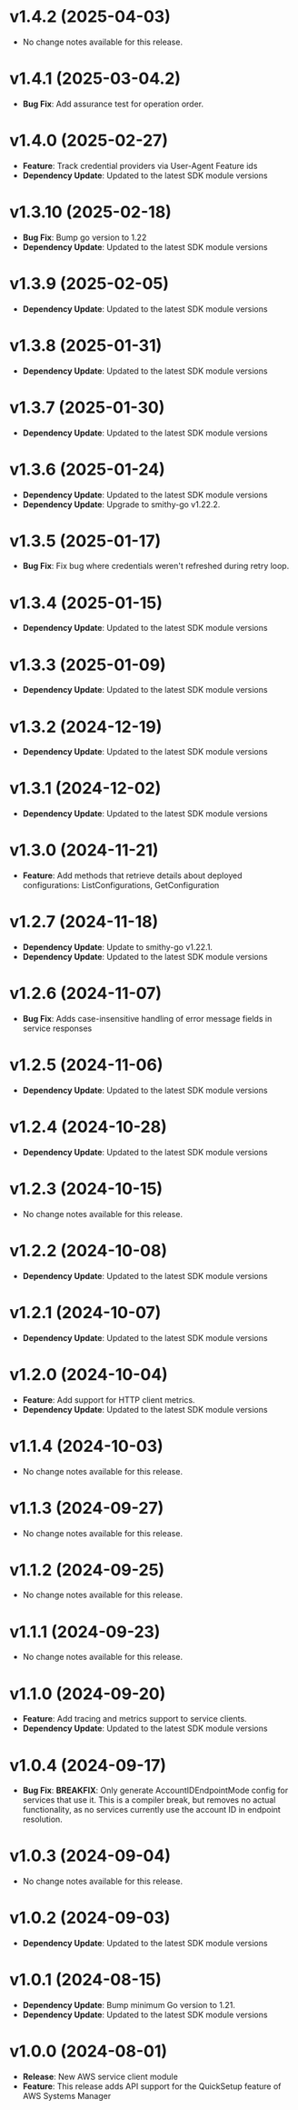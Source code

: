 # v1.4.2 (2025-04-03)

* No change notes available for this release.

# v1.4.1 (2025-03-04.2)

* **Bug Fix**: Add assurance test for operation order.

# v1.4.0 (2025-02-27)

* **Feature**: Track credential providers via User-Agent Feature ids
* **Dependency Update**: Updated to the latest SDK module versions

# v1.3.10 (2025-02-18)

* **Bug Fix**: Bump go version to 1.22
* **Dependency Update**: Updated to the latest SDK module versions

# v1.3.9 (2025-02-05)

* **Dependency Update**: Updated to the latest SDK module versions

# v1.3.8 (2025-01-31)

* **Dependency Update**: Updated to the latest SDK module versions

# v1.3.7 (2025-01-30)

* **Dependency Update**: Updated to the latest SDK module versions

# v1.3.6 (2025-01-24)

* **Dependency Update**: Updated to the latest SDK module versions
* **Dependency Update**: Upgrade to smithy-go v1.22.2.

# v1.3.5 (2025-01-17)

* **Bug Fix**: Fix bug where credentials weren't refreshed during retry loop.

# v1.3.4 (2025-01-15)

* **Dependency Update**: Updated to the latest SDK module versions

# v1.3.3 (2025-01-09)

* **Dependency Update**: Updated to the latest SDK module versions

# v1.3.2 (2024-12-19)

* **Dependency Update**: Updated to the latest SDK module versions

# v1.3.1 (2024-12-02)

* **Dependency Update**: Updated to the latest SDK module versions

# v1.3.0 (2024-11-21)

* **Feature**: Add methods that retrieve details about deployed configurations: ListConfigurations, GetConfiguration

# v1.2.7 (2024-11-18)

* **Dependency Update**: Update to smithy-go v1.22.1.
* **Dependency Update**: Updated to the latest SDK module versions

# v1.2.6 (2024-11-07)

* **Bug Fix**: Adds case-insensitive handling of error message fields in service responses

# v1.2.5 (2024-11-06)

* **Dependency Update**: Updated to the latest SDK module versions

# v1.2.4 (2024-10-28)

* **Dependency Update**: Updated to the latest SDK module versions

# v1.2.3 (2024-10-15)

* No change notes available for this release.

# v1.2.2 (2024-10-08)

* **Dependency Update**: Updated to the latest SDK module versions

# v1.2.1 (2024-10-07)

* **Dependency Update**: Updated to the latest SDK module versions

# v1.2.0 (2024-10-04)

* **Feature**: Add support for HTTP client metrics.
* **Dependency Update**: Updated to the latest SDK module versions

# v1.1.4 (2024-10-03)

* No change notes available for this release.

# v1.1.3 (2024-09-27)

* No change notes available for this release.

# v1.1.2 (2024-09-25)

* No change notes available for this release.

# v1.1.1 (2024-09-23)

* No change notes available for this release.

# v1.1.0 (2024-09-20)

* **Feature**: Add tracing and metrics support to service clients.
* **Dependency Update**: Updated to the latest SDK module versions

# v1.0.4 (2024-09-17)

* **Bug Fix**: **BREAKFIX**: Only generate AccountIDEndpointMode config for services that use it. This is a compiler break, but removes no actual functionality, as no services currently use the account ID in endpoint resolution.

# v1.0.3 (2024-09-04)

* No change notes available for this release.

# v1.0.2 (2024-09-03)

* **Dependency Update**: Updated to the latest SDK module versions

# v1.0.1 (2024-08-15)

* **Dependency Update**: Bump minimum Go version to 1.21.
* **Dependency Update**: Updated to the latest SDK module versions

# v1.0.0 (2024-08-01)

* **Release**: New AWS service client module
* **Feature**: This release adds API support for the QuickSetup feature of AWS Systems Manager


